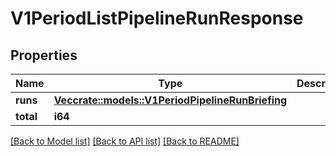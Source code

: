 # V1PeriodListPipelineRunResponse

## Properties

Name | Type | Description | Notes
------------ | ------------- | ------------- | -------------
**runs** | [**Vec<crate::models::V1PeriodPipelineRunBriefing>**](v1.PipelineRunBriefing.md) |  | 
**total** | **i64** |  | 

[[Back to Model list]](../README.md#documentation-for-models) [[Back to API list]](../README.md#documentation-for-api-endpoints) [[Back to README]](../README.md)


